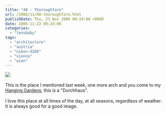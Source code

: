 ```yaml
---
title: "40 - Thoroughfare"
url: /2006/11/40-thoroughfare.html
publishDate: Thu, 23 Nov 2006 00:24:00 +0000
date: 2006-11-23 00:24:00
categories: 
  - "lensbaby"
tags: 
  - "architecture"
  - "austria"
  - "nikon-d200"
  - "vienna"
  - "wien"
---
```

<a href="https://d25zfm9zpd7gm5.cloudfront.net/1200x1200/2006/20061122_084738_ps.jpg"><img src="https://d25zfm9zpd7gm5.cloudfront.net/0600x0600/2006/20061122_084738_ps.jpg"/></a><br/><br/>This is the place I mentioned last week, one more arch and you come to my <a href="/2006/11/33-hanging-gardens.html">Hanging Gardens</a>, this is a "Durchhaus".<br/><br/>I love this place at all times of the day, at all seasons, regardless of weather. It is always good for a good image.
